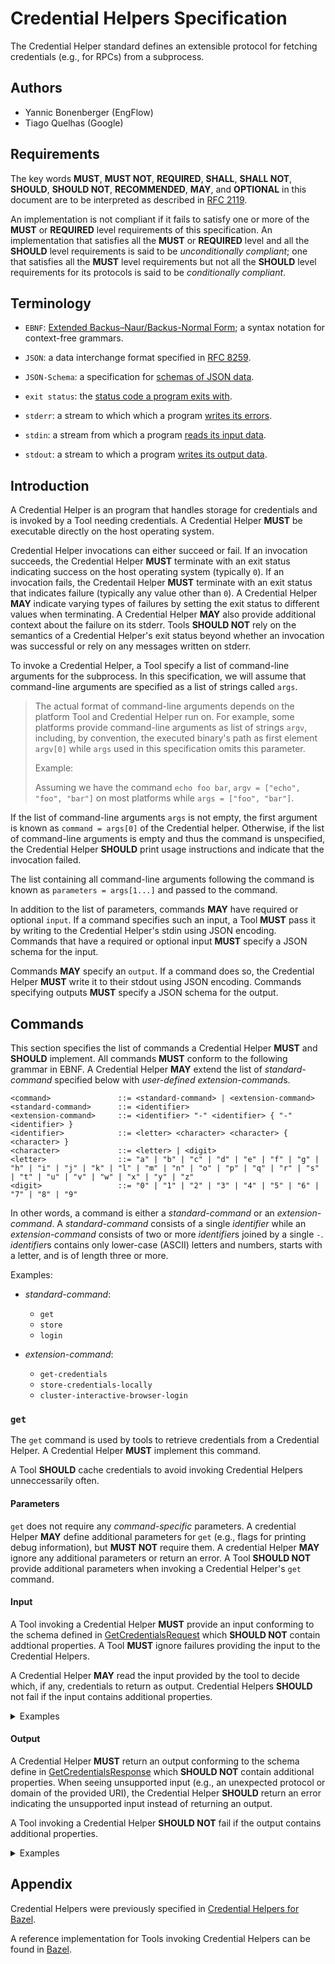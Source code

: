 # Credential Helpers Specification

The Credential Helper standard defines an extensible protocol for fetching
credentials (e.g., for RPCs) from a subprocess.


## Authors

  - Yannic Bonenberger (EngFlow)
  - Tiago Quelhas (Google)


## Requirements

The key words **MUST**, **MUST NOT**, **REQUIRED**, **SHALL**, **SHALL NOT**,
**SHOULD**, **SHOULD NOT**, **RECOMMENDED**,  **MAY**, and **OPTIONAL** in this
document are to be interpreted as described in
[RFC 2119](https://www.ietf.org/rfc/rfc2119.txt).

An implementation is not compliant if it fails to satisfy one or more of the
**MUST** or **REQUIRED** level requirements of this specification. An
implementation that satisfies all the **MUST** or **REQUIRED** level and all the
**SHOULD** level requirements is said to be *unconditionally compliant*; one
that satisfies all the **MUST** level requirements but not all the **SHOULD**
level requirements for its protocols is said to be *conditionally compliant*.


## Terminology

<!-- Keep sorted! -->

  - `EBNF`: [Extended Backus–Naur/Backus-Normal Form](https://en.wikipedia.org/wiki/Extended_Backus–Naur_form#Table_of_symbols);
    a syntax notation for context-free grammars.

  - `JSON`: a data interchange format specified in
    [RFC 8259](https://www.ietf.org/rfc/rfc8259.txt).

  - `JSON-Schema`: a specification for
    [schemas of JSON data](https://json-schema.org/).
  
  - `exit status`: the
    [status code a program exits with](https://en.wikipedia.org/wiki/Exit_status).
  
  - `stderr`: a stream to which which a program
    [writes its errors](https://en.wikipedia.org/wiki/Standard_streams#Standard_error_\(stderr\)).
  
  - `stdin`: a stream from which a program
    [reads its input data](https://en.wikipedia.org/wiki/Standard_streams#Standard_input_\(stdin\)).
  
  - `stdout`: a stream to which a program
    [writes its output data](https://en.wikipedia.org/wiki/Standard_streams#Standard_output_\(stdout\)).


## Introduction

A Credential Helper is an program that handles storage for credentials and is
invoked by a Tool needing credentials. A Credential Helper **MUST** be
executable directly on the host operating system.

Credential Helper invocations can either succeed or fail. If an invocation
succeeds, the Credential Helper **MUST** terminate with an exit status
indicating success on the host operating system (typically `0`). If an
invocation fails, the Credentail Helper **MUST** terminate with an exit status
that indicates failure (typically any value other than `0`). A Credential Helper
**MAY** indicate varying types of failures by setting the exit status to
different values when terminating. A Credential Helper **MAY** also provide
additional context about the failure on its stderr. Tools **SHOULD NOT** rely on
the semantics of a Credential Helper's exit status beyond  whether an invocation
was successful or rely on any messages written on stderr.

To invoke a Credential Helper, a Tool specify a list of command-line arguments
for the subprocess. In this specification, we will assume that command-line
arguments are specified as a list of strings called `args`.

> The actual format of command-line arguments depends on the platform Tool and
> Credential Helper run on. For example, some platforms provide command-line
> arguments as list of strings `argv`, including, by convention, the
> executed binary's path as first element `argv[0]` while `args` used in this
> specification omits this parameter.
>
> Example:
>
> Assuming we have the command `echo foo bar`, `argv = ["echo", "foo", "bar"]`
> on most platforms while `args = ["foo", "bar"]`.

If the list of command-line arguments `args` is not empty, the first argument
is known as `command = args[0]` of the Credential helper. Otherwise, if the list
of command-line arguments is empty and thus the command is unspecified, the
Credential Helper **SHOULD** print usage instructions and indicate that the
invocation failed.

The list containing all command-line arguments following the command is known as
`parameters = args[1...]` and passed to the command.

In addition to the list of parameters, commands **MAY** have required or
optional `input`. If a command specifies such an input, a Tool **MUST** pass it
by writing to the Credential Helper's stdin using JSON encoding. Commands
that have a required or optional input **MUST** specify a JSON schema for the
input.

Commands **MAY** specify an `output`. If a command does so, the Credential
Helper **MUST** write it to their stdout using JSON encoding. Commands
specifying outputs **MUST** specify a JSON schema for the output.


## Commands

This section specifies the list of commands a Credential Helper **MUST** and
**SHOULD** implement. All commands **MUST** conform to the following grammar in
EBNF. A Credential Helper **MAY** extend the list of *standard-command* specified
below with *user-defined* *extension-command*s.


```
<command>               ::= <standard-command> | <extension-command>
<standard-command>      ::= <identifier>
<extension-command>     ::= <identifier> "-" <identifier> { "-" <identifier> }
<identifier>            ::= <letter> <character> <character> { <character> }
<character>             ::= <letter> | <digit>
<letter>                ::= "a" | "b" | "c" | "d" | "e" | "f" | "g" | "h" | "i" | "j" | "k" | "l" | "m" | "n" | "o" | "p" | "q" | "r" | "s" | "t" | "u" | "v" | "w" | "x" | "y" | "z"
<digit>                 ::= "0" | "1" | "2" | "3" | "4" | "5" | "6" | "7" | "8" | "9"
```

In other words, a command is either a *standard-command* or an
*extension-command*. A *standard-command* consists of a single *identifier*
while an *extension-command* consists of two or more *identifier*s joined by a
single `-`. *identifier*s contains only lower-case (ASCII) letters and numbers,
starts with a letter, and is of length three or more.

Examples:

  - *standard-command*:
    - `get`
    - `store`
    - `login`

  - *extension-command*:
    - `get-credentials`
    - `store-credentials-locally`
    - `cluster-interactive-browser-login`

<!--
  Spec requirement: all commands below **MUST** be `<standard-command>`.
-->

### `get`

The `get` command is used by tools to retrieve credentials from a Credential
Helper. A Credential Helper **MUST** implement this command.

A Tool **SHOULD** cache credentials to avoid invoking Credential Helpers
unneccessarily often.

#### Parameters

`get` does not require any *command-specific* parameters. A credential Helper
**MAY** define additional parameters for `get` (e.g., flags for printing debug
information), but **MUST NOT** require them. A credential Helper **MAY** ignore
any additional parameters or return an error. A Tool **SHOULD NOT** provide
additional parameters when invoking a Credential Helper's `get` command.

#### Input

A Tool invoking a Credential Helper **MUST** provide an input conforming to the
schema defined in
[GetCredentialsRequest](schemas/get-credentials-request.schema.json) which
**SHOULD NOT** contain addtional properties. A Tool **MUST** ignore failures
providing the input to the Credential Helpers.

A Credential Helper **MAY** read the input provided by the tool to decide which,
if any, credentials to return as output. Credential Helpers **SHOULD** not fail
if the input contains additional properties.

<details>
  <summary>
    Examples
  </summary>

  ```json
  {
    "uri": "grpcs://example.com/com.example.package.Service/Method"
  }
  ```

  ```json
  {
    "uri": "https://api.example.org/rest/endpoint"
  }
  ```
</details>

#### Output

A Credential Helper **MUST** return an output conforming to the schema define in
[GetCredentialsResponse](schemas/get-credentials-response.schema.json) which
**SHOULD NOT** contain additional properties. When seeing unsupported input
(e.g., an unexpected protocol or domain of the provided URI), the Credential
Helper **SHOULD** return an error indicating the unsupported input instead of
returning an output.

A Tool invoking a Credential Helper **SHOULD NOT** fail if the output contains
additional properties.

<details>
  <summary>
    Examples
  </summary>

  Empty response indicating that no credentials are needed.

  ```json
  {
    "headers": {}
  }
  ```

  This is equivalent to the following two responses:

  ```json
  {}
  ```

  ```json
  {
    "headers": {
      "header1": []
    }
  }
  ```

  Attach an [Authorization](https://developer.mozilla.org/en-US/docs/Web/HTTP/Headers/Authorization)
  header (e.g., with a [JWT](https://jwt.io/)).

  ```json
  {
    "headers": {
      "Authorization": ["Bearer <token...>"]
    }
  }
  ```

  Attach multiple custom headers for authentication.

  ```json
  {
    "headers": {
      "x-custom-auth-type": ["proprietary-auth"],
      "x-custom-auth-token": ["<token...>"]
    }
  }
  ```
</details>


## Appendix

Credential Helpers were previously specified in
[Credential Helpers for Bazel](https://github.com/bazelbuild/proposals/blob/main/designs/2022-06-07-bazel-credential-helpers.md).

A reference implementation for Tools invoking Credential Helpers can be found in
[Bazel](https://cs.opensource.google/bazel/bazel/+/master:src/main/java/com/google/devtools/build/lib/authandtls/credentialhelper/;drc=845fc89e503c0ec84ba03b29dafa7c65e6051c9b).
